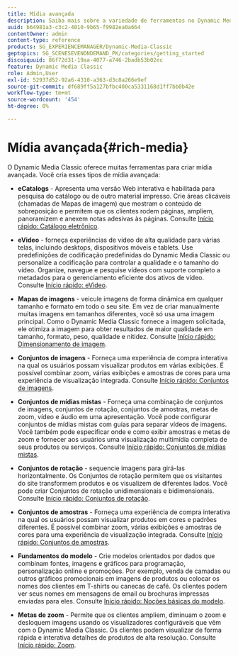 ```yaml
---
title: Mídia avançada
description: Saiba mais sobre a variedade de ferramentas no Dynamic Media Classic que podem ajudá-lo a criar mídia avançada.
uuid: b64981a3-c3c2-4010-9b65-f9982ea0a664
contentOwner: admin
content-type: reference
products: SG_EXPERIENCEMANAGER/Dynamic-Media-Classic
geptopics: SG_SCENESEVENONDEMAND_PK/categories/getting_started
discoiquuid: 86f72d31-19aa-4077-a746-2badb53b02ec
feature: Dynamic Media Classic
role: Admin,User
exl-id: 52937d52-92a6-4310-a363-d3c8a266e9ef
source-git-commit: df689ff5a127bfbc400ca5331168d1ff7bb0b42e
workflow-type: tm+mt
source-wordcount: '454'
ht-degree: 0%

---
```


# Mídia avançada{#rich-media}

O Dynamic Media Classic oferece muitas ferramentas para criar mídia avançada. Você cria esses tipos de mídia avançada:

* **eCatalogs**  - Apresenta uma versão Web interativa e habilitada para pesquisa do catálogo ou de outro material impresso. Crie áreas clicáveis (chamadas de Mapas de imagem) que mostram o conteúdo de sobreposição e permitem que os clientes rodem páginas, ampliem, panoramizem e anexem notas adesivas às páginas.
Consulte [Início rápido: Catálogo eletrônico](/help/quick-start-ecatalog.md).

* **eVideo**  - forneça experiências de vídeo de alta qualidade para várias telas, incluindo desktops, dispositivos móveis e tablets. Use predefinições de codificação predefinidas do Dynamic Media Classic ou personalize a codificação para controlar a qualidade e o tamanho do vídeo. Organize, navegue e pesquise vídeos com suporte completo a metadados para o gerenciamento eficiente dos ativos de vídeo.
Consulte [Início rápido: eVideo](/help/quick-start-video.md).

* **Mapas de imagens**  - veicule imagens de forma dinâmica em qualquer tamanho e formato em todo o seu site. Em vez de criar manualmente muitas imagens em tamanhos diferentes, você só usa uma imagem principal. Como o Dynamic Media Classic fornece a imagem solicitada, ele otimiza a imagem para obter resultados de maior qualidade em tamanho, formato, peso, qualidade e nitidez.
Consulte [Início rápido: Dimensionamento de imagem](/help/quick-start-image-sizing.md).

* **Conjuntos de imagens**  - Forneça uma experiência de compra interativa na qual os usuários possam visualizar produtos em várias exibições. É possível combinar zoom, várias exibições e amostras de cores para uma experiência de visualização integrada.
Consulte [Início rápido: Conjuntos de imagens](/help/quick-start-image-sets.md).

* **Conjuntos de mídias mistas**  - Forneça uma combinação de conjuntos de imagens, conjuntos de rotação, conjuntos de amostras, metas de zoom, vídeo e áudio em uma apresentação. Você pode configurar conjuntos de mídias mistas com guias para separar vídeos de imagens. Você também pode especificar onde e como exibir amostras e metas de zoom e fornecer aos usuários uma visualização multimídia completa de seus produtos ou serviços.
Consulte [Início rápido: Conjuntos de mídias mistas](/help/quick-start-mixed-media-sets.md).

* **Conjuntos de rotação**  - sequencie imagens para girá-las horizontalmente. Os Conjuntos de rotação permitem que os visitantes do site transformem produtos e os visualizem de diferentes lados. Você pode criar Conjuntos de rotação unidimensionais e bidimensionais.
Consulte [Início rápido: Conjuntos de rotação](/help/quick-start-spin-sets.md).

* **Conjuntos de amostras**  - Forneça uma experiência de compra interativa na qual os usuários possam visualizar produtos em cores e padrões diferentes. É possível combinar zoom, várias exibições e amostras de cores para uma experiência de visualização integrada.
Consulte [Início rápido: Conjuntos de amostras](/help/quick-start-swatch-sets.md).

* **Fundamentos do modelo**  - Crie modelos orientados por dados que combinam fontes, imagens e gráficos para programação, personalização online e promoções. Por exemplo, venda de camadas ou outros gráficos promocionais em imagens de produtos ou colocar os nomes dos clientes em T-shirts ou canecas de café. Os clientes podem ver seus nomes em mensagens de email ou brochuras impressas enviadas para eles.
Consulte [Início rápido: Noções básicas do modelo](/help/quick-start-template-basics.md).

* **Metas de zoom**  - Permite que os clientes ampliem, diminuam o zoom e desloquem imagens usando os visualizadores configuráveis que vêm com o Dynamic Media Classic. Os clientes podem visualizar de forma rápida e interativa detalhes de produtos de alta resolução.
Consulte [Início rápido: Zoom](/help/quick-start-zoom.md).
